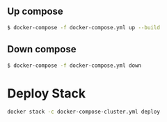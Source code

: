 
## Up compose

```bash
$ docker-compose -f docker-compose.yml up --build
```

## Down compose

```bash
$ docker-compose -f docker-compose.yml down
```

# Deploy Stack

```bash
docker stack -c docker-compose-cluster.yml deploy
```
